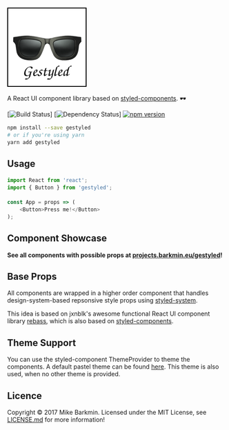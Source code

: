 ![gestyled](docs/gestyled.png)

A React UI component library based on [styled-components](http://styled-components.com). 🕶️

[![Build Status](https://travis-ci.org/mikebarkmin/gestyled.svg?branch=master)] [![Dependency Status](https://david-dm.org/mikebarkmin/gestyled.svg)] [![npm version](https://badge.fury.io/js/gestyled.svg)](https://badge.fury.io/js/gestyled)

```sh
npm install --save gestyled
# or if you're using yarn
yarn add gestyled
```

## Usage

```javascript
import React from 'react';
import { Button } from 'gestyled';

const App = props => (
    <Button>Press me!</Button>
);
```

## Component Showcase

**See all components with possible props at [projects.barkmin.eu/gestyled](http://projects.barkmin.eu/gestyled)!**

## Base Props
All components are wrapped in a higher order component that handles design-system-based repsonsive style props using [styled-system](https://github.com/jxnblk/styled-system).

This idea is based on jxnblk's awesome functional React UI component library [rebass](https://github.com/jxnblk/rebass), which is also based on [styled-components](http://styled-components.com).

## Theme Support
You can use the styled-component ThemeProvider to theme the components. A default pastel theme can be found [here](src/theme/pastel.js). This theme is also used, when no other theme is provided.

## Licence

Copyright © 2017 Mike Barkmin. Licensed under the MIT License, see [LICENSE.md](LICENSE.md) for more information!  

